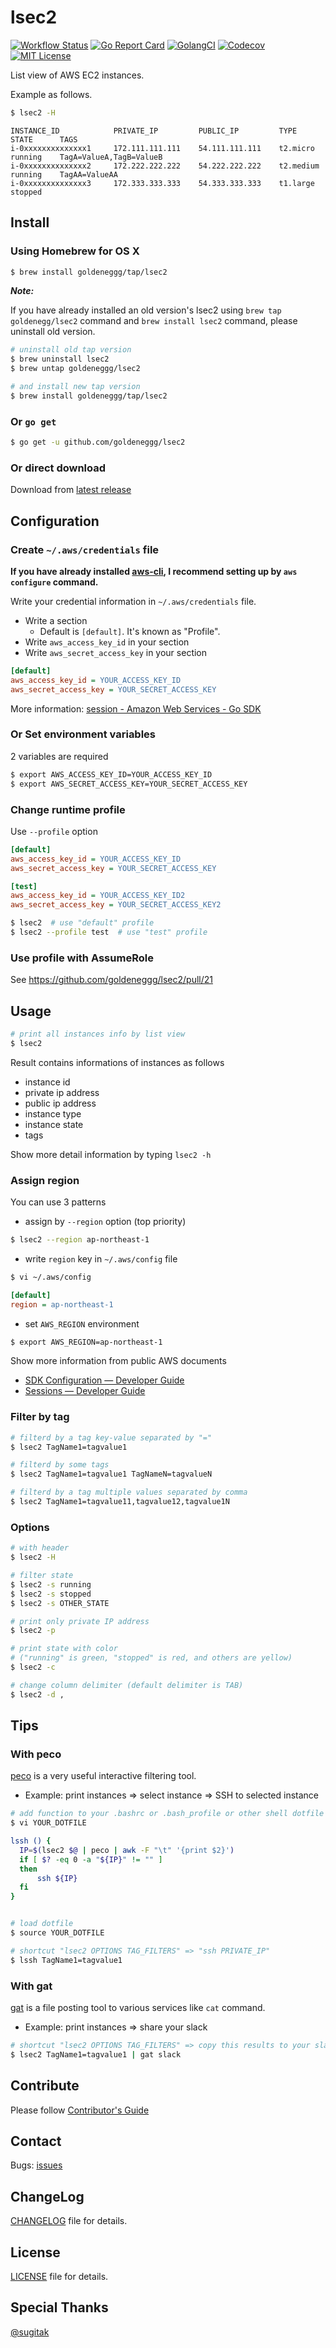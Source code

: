 # lsec2

[![Workflow Status](https://github.com/goldeneggg/lsec2/workflows/CI/badge.svg)](https://github.com/goldeneggg/lsec2/actions)
[![Go Report Card](https://goreportcard.com/badge/github.com/goldeneggg/lsec2)](https://goreportcard.com/report/github.com/goldeneggg/lsec2)
[![GolangCI](https://golangci.com/badges/github.com/goldeneggg/gat.svg)](https://golangci.com/r/github.com/goldeneggg/lsec2)
[![Codecov](https://codecov.io/github/goldeneggg/lsec2/coverage.svg?branch=master)](https://codecov.io/github/goldeneggg/lsec2?branch=master)
[![MIT License](http://img.shields.io/badge/license-MIT-lightgrey.svg)](https://github.com/goldeneggg/lsec2/blob/master/LICENSE)

List view of AWS EC2 instances.

Example as follows.

```sh
$ lsec2 -H
```
```
INSTANCE_ID            PRIVATE_IP         PUBLIC_IP         TYPE        STATE      TAGS
i-0xxxxxxxxxxxxxx1     172.111.111.111    54.111.111.111    t2.micro    running    TagA=ValueA,TagB=ValueB
i-0xxxxxxxxxxxxxx2     172.222.222.222    54.222.222.222    t2.medium   running    TagAA=ValueAA
i-0xxxxxxxxxxxxxx3     172.333.333.333    54.333.333.333    t1.large    stopped
```

## Install

### Using Homebrew for OS X

```sh
$ brew install goldeneggg/tap/lsec2
```

___Note:___

If you have already installed an old version's lsec2 using `brew tap goldenegg/lsec2` command and `brew install lsec2` command, please uninstall old version.

```sh
# uninstall old tap version
$ brew uninstall lsec2
$ brew untap goldeneggg/lsec2

# and install new tap version
$ brew install goldeneggg/tap/lsec2
```

### Or `go get`

```sh
$ go get -u github.com/goldeneggg/lsec2
```

### Or direct download

Download from [latest release](https://github.com/goldeneggg/lsec2/releases/latest)

## Configuration

### Create `~/.aws/credentials` file
__If you have already installed [aws\-cli](https://github.com/aws/aws-cli), I recommend setting up by `aws configure` command.__

Write your credential information in `~/.aws/credentials` file.

* Write a section
  * Default is `[default]`. It's known as "Profile".
* Write `aws_access_key_id` in your section
* Write `aws_secret_access_key` in your section

```ini
[default]
aws_access_key_id = YOUR_ACCESS_KEY_ID
aws_secret_access_key = YOUR_SECRET_ACCESS_KEY
```

More information: [session \- Amazon Web Services \- Go SDK](http://docs.aws.amazon.com/sdk-for-go/api/aws/session/)

### Or Set environment variables

2 variables are required

```sh
$ export AWS_ACCESS_KEY_ID=YOUR_ACCESS_KEY_ID
$ export AWS_SECRET_ACCESS_KEY=YOUR_SECRET_ACCESS_KEY
```

### Change runtime profile
Use `--profile` option

```ini
[default]
aws_access_key_id = YOUR_ACCESS_KEY_ID
aws_secret_access_key = YOUR_SECRET_ACCESS_KEY

[test]
aws_access_key_id = YOUR_ACCESS_KEY_ID2
aws_secret_access_key = YOUR_SECRET_ACCESS_KEY2
```
```sh
$ lsec2  # use "default" profile
$ lsec2 --profile test  # use "test" profile
```

### Use profile with AssumeRole
See https://github.com/goldeneggg/lsec2/pull/21


## Usage

```sh
# print all instances info by list view
$ lsec2
```

Result contains informations of instances as follows

* instance id
* private ip address
* public ip address
* instance type
* instance state
* tags

Show more detail information by typing `lsec2 -h`

### Assign region

You can use 3 patterns

* assign by `--region` option (top priority)

```sh
$ lsec2 --region ap-northeast-1
```

* write `region` key in `~/.aws/config` file

```sh
$ vi ~/.aws/config
```
```ini
[default]
region = ap-northeast-1
```

* set `AWS_REGION` environment

```sh
$ export AWS_REGION=ap-northeast-1
```

Show more information from public AWS documents

* [SDK Configuration — Developer Guide](https://docs.aws.amazon.com/sdk-for-go/v1/developerguide/configuring-sdk.html)
* [Sessions — Developer Guide](http://docs.aws.amazon.com/sdk-for-go/v1/developerguide/sessions.html)

### Filter by tag

```sh
# filterd by a tag key-value separated by "="
$ lsec2 TagName1=tagvalue1

# filterd by some tags
$ lsec2 TagName1=tagvalue1 TagNameN=tagvalueN

# filterd by a tag multiple values separated by comma
$ lsec2 TagName1=tagvalue11,tagvalue12,tagvalue1N
```

### Options

```sh
# with header
$ lsec2 -H

# filter state
$ lsec2 -s running
$ lsec2 -s stopped
$ lsec2 -s OTHER_STATE

# print only private IP address
$ lsec2 -p

# print state with color
# ("running" is green, "stopped" is red, and others are yellow)
$ lsec2 -c

# change column delimiter (default delimiter is TAB)
$ lsec2 -d ,
```

## Tips

### With peco
[peco](https://github.com/peco/peco) is a very useful interactive filtering tool.

* Example: print instances => select instance => SSH to selected instance

```sh
# add function to your .bashrc or .bash_profile or other shell dotfile
$ vi YOUR_DOTFILE

lssh () {
  IP=$(lsec2 $@ | peco | awk -F "\t" '{print $2}')
  if [ $? -eq 0 -a "${IP}" != "" ]
  then
      ssh ${IP}
  fi
}


# load dotfile
$ source YOUR_DOTFILE

# shortcut "lsec2 OPTIONS TAG_FILTERS" => "ssh PRIVATE_IP"
$ lssh TagName1=tagvalue1
```

### With gat
[gat](https://github.com/goldeneggg/gat) is a file posting tool to various services like `cat` command.

* Example: print instances => share your slack

```sh
# shortcut "lsec2 OPTIONS TAG_FILTERS" => copy this results to your slack channel
$ lsec2 TagName1=tagvalue1 | gat slack
```

## Contribute
Please follow [Contributor's Guide](CONTRIBUTING.md)

## Contact

Bugs: [issues](https://github.com/goldeneggg/lsec2/issues)


## ChangeLog
[CHANGELOG](CHANGELOG.md) file for details.


## License

[LICENSE](LICENSE) file for details.

## Special Thanks
[@sugitak](https://github.com/sugitak)
